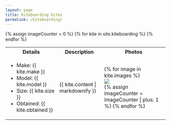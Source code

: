 ```yaml
---
layout: page
title: Kiteboarding kites
permalink: /kiteboarding/
---
```


<script>
const gallery = [
{% for kite in site.kiteboarding %}
{% for image in kite.images %}
  {
    src: "{{ site.baseurl }}/assets/images/{{ image }}",
    title: "loading description...",
  },
{% endfor %}
{% endfor %}
];

window.showKites = function(idx) {
  Spotlight.show(gallery, {
    index: idx,
    onchange: (index, options) => {
      // https://github.com/nextapps-de/spotlight/issues/53
      // Decode HTML entities in title and description
      const titleElement = document.querySelector('#spotlight .spl-title');
      // const descriptionElement = document.querySelector('#spotlight .spl-description');
      // titleElement.innerHTML = decodeURIComponent(titleElement.innerText);

      const html = document.querySelector('#description_' + (index - 1)).innerHTML;
      console.log(html);
      console.log("index: ", index - 1);
      // both lines needed - can't figure out why
      titleElement.innerHTML = decodeURIComponent(html);
      titleElement.innerHTML = decodeURIComponent(html);


    },
  });
}
</script>

<table>
<tr>
  <th>Details</th>
  <th>Description</th>
  <th>Photos</th>
</tr>
{% assign imageCounter = 0 %}
{% for kite in site.kiteboarding %}
<tr>
  <td>
    <ul>
      <li>Make: {{ kite.make }}</li>
      <li>Model: {{ kite.model }}</li>
      <li>Size: {{ kite.size }}</li>
      <li>Obtained: {{ kite.obtained }}</li>
    </ul>
  </td>
  <td>{{ kite.content | markdownify }}</td>
  <td>
    {% for image in kite.images %}
      <div onClick="window.showKites({{ imageCounter }})">
        <img src="{{ site.baseurl }}/assets/images/{{ image }}">
        <div id="description_{{ imageCounter}}" style="display:none;">{{ kite.content | markdownify }}"</div>
      </div>
      {% assign imageCounter = imageCounter | plus: 1 %}
    {% endfor %}
  </td>
</tr>
{% endfor %}
</table>

